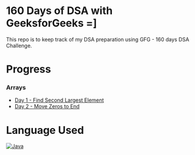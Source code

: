 # 160 Days of DSA with GeeksforGeeks =]
This repo is to keep track of my DSA preparation using GFG - 160 days DSA Challenge.

# Progress
### Arrays

- [Day 1 - Find Second Largest Element](https://github.com/varshapandiann/DSA-Preparation/blob/main/secondLargest.java)
- [Day 2 - Move Zeros to End](https://github.com/varshapandiann/DSA-Preparation/blob/main/movesZerosToEnd.java)

# Language Used
[![Java][Java-icon]][Java-url]


[Java-icon]: https://img.shields.io/badge/Java-ED8B00?style=for-the-badge&logo=openjdk&logoColor=white
[Java-url]: https://www.java.com/

